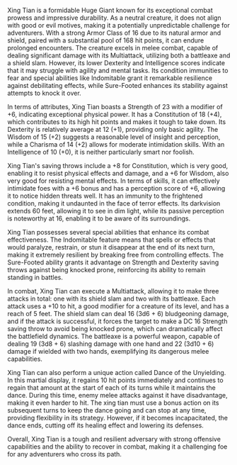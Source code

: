 Xing Tian is a formidable Huge Giant known for its exceptional combat prowess and impressive durability. As a neutral creature, it does not align with good or evil motives, making it a potentially unpredictable challenge for adventurers. With a strong Armor Class of 16 due to its natural armor and shield, paired with a substantial pool of 168 hit points, it can endure prolonged encounters. The creature excels in melee combat, capable of dealing significant damage with its Multiattack, utilizing both a battleaxe and a shield slam. However, its lower Dexterity and Intelligence scores indicate that it may struggle with agility and mental tasks. Its condition immunities to fear and special abilities like Indomitable grant it remarkable resilience against debilitating effects, while Sure-Footed enhances its stability against attempts to knock it over.

In terms of attributes, Xing Tian boasts a Strength of 23 with a modifier of +6, indicating exceptional physical power. It has a Constitution of 18 (+4), which contributes to its high hit points and makes it tough to take down. Its Dexterity is relatively average at 12 (+1), providing only basic agility. The Wisdom of 15 (+2) suggests a reasonable level of insight and perception, while a Charisma of 14 (+2) allows for moderate intimidation skills. With an Intelligence of 10 (+0), it is neither particularly smart nor foolish.

Xing Tian's saving throws include a +8 for Constitution, which is very good, enabling it to resist physical effects and damage, and a +6 for Wisdom, also very good for resisting mental effects. In terms of skills, it can effectively intimidate foes with a +6 bonus and has a perception score of +6, allowing it to notice hidden threats well. It has an immunity to the frightened condition, making it undaunted in the face of terror effects. Its darkvision extends 60 feet, allowing it to see in dim light, while its passive perception is noteworthy at 16, enabling it to be aware of its surroundings.

Xing Tian possesses several special abilities that enhance its combat effectiveness. The Indomitable feature means that spells or effects that would paralyze, restrain, or stun it disappear at the end of its next turn, making it extremely resilient by breaking free from controlling effects. The Sure-Footed ability grants it advantage on Strength and Dexterity saving throws against being knocked prone, reinforcing its ability to remain standing in battles.

In combat, Xing Tian can execute a Multiattack, allowing it to make three attacks in total: one with its shield slam and two with its battleaxe. Each attack uses a +10 to hit, a good modifier for a creature of its level, and has a reach of 5 feet. The shield slam can deal 16 (3d6 + 6) bludgeoning damage, and if the attack is successful, it forces the target to make a DC 16 Strength saving throw to avoid being knocked prone, which can dramatically affect the battlefield dynamics. The battleaxe is a powerful weapon, capable of dealing 19 (3d8 + 6) slashing damage with one hand and 22 (3d10 + 6) damage if wielded with two hands, exemplifying its dangerous melee capabilities.

Xing Tian can also perform a unique action called Dance of the Unyielding. In this martial display, it regains 10 hit points immediately and continues to regain that amount at the start of each of its turns while it maintains the dance. During this time, enemy melee attacks against it have disadvantage, making it even harder to hit. The xing tian must use a bonus action on its subsequent turns to keep the dance going and can stop at any time, providing flexibility in its strategy. However, if it becomes incapacitated, the dance ends, cutting off its healing effect and lowering its defenses.

Overall, Xing Tian is a tough and resilient adversary with strong offensive capabilities and the ability to recover in combat, making it a challenging foe for any adventurers who cross its path.